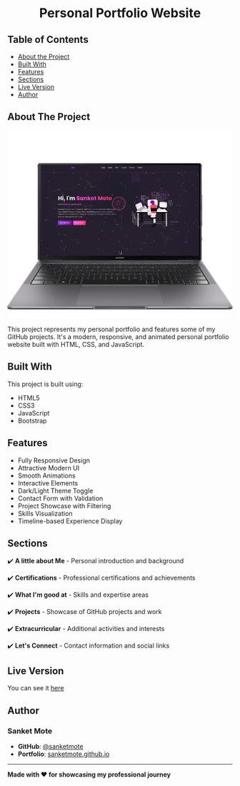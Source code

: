 <h1 align="center">Personal Portfolio Website</h1>

<!-- TABLE OF CONTENTS -->
## Table of Contents

* [About the Project](#about-the-project)
* [Built With](#built-with)
* [Features](#features)
* [Sections](#sections)
* [Live Version](#live-version)
* [Author](#author)

<!-- ABOUT THE PROJECT -->
## About The Project

<a href="https://sanketmote.github.io/" target="_blank"><img src="assets/images/screenshot.png" alt="Portfolio Screenshot"/></a>

This project represents my personal portfolio and features some of my GitHub projects. It's a modern, responsive, and animated personal portfolio website built with HTML, CSS, and JavaScript.

## Built With

This project is built using:
* HTML5
* CSS3
* JavaScript
* Bootstrap

## Features

* Fully Responsive Design
* Attractive Modern UI
* Smooth Animations
* Interactive Elements
* Dark/Light Theme Toggle
* Contact Form with Validation
* Project Showcase with Filtering
* Skills Visualization
* Timeline-based Experience Display

## Sections

✔️ **A little about Me** - Personal introduction and background

✔️ **Certifications** - Professional certifications and achievements

✔️ **What I'm good at** - Skills and expertise areas

✔️ **Projects** - Showcase of GitHub projects and work

✔️ **Extracurricular** - Additional activities and interests

✔️ **Let's Connect** - Contact information and social links

<!-- LIVE VERSION -->
## Live Version

You can see it <a href="https://sanketmote.github.io/" target="_blank">here</a>

## Author

### Sanket Mote

- **GitHub**: [@sanketmote](https://github.com/sanketmote)
- **Portfolio**: [sanketmote.github.io](https://sanketmote.github.io/)

---

**Made with ❤️ for showcasing my professional journey**



